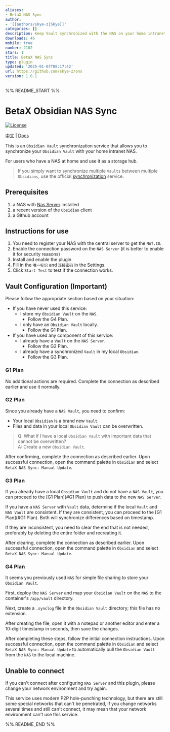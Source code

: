 ```yaml
---
aliases:
- BetaX NAS Sync
author:
- '[[authors/skye-z|Skye]]'
categories: []
description: Keep Vault synchronized with the NAS on your home intranet.
downloads: 46
mobile: true
number: 2102
stars: 1
title: BetaX NAS Sync
type: plugin
updated: '2025-01-07T08:17:42'
url: https://github.com/skye-z/ons
version: 1.0.1
---
```


%% README_START %%

# BetaX Obsidian NAS Sync

[![License](https://img.shields.io/badge/License-AGPLv3-blue.svg)](https://www.gnu.org/licenses/agpl-3.0.html)

[中文](README_zh.md) | [Docs](https://skye-z.github.io/ons/)

This is an `Obsidian Vault` synchronization service that allows you to synchronize your `Obsidian Vault` with your home intranet NAS.

For users who have a NAS at home and use it as a storage hub.

> If you simply want to synchronize multiple `Vaults` between multiple `Obsidians`, use the official [synchronization](https://obsidian.md/sync) service.

## Prerequisites

1. a NAS with [Nas Server](nas-server) installed
2. a recent version of the `Obsidian` client
3. a Github account

## Instructions for use

1. You need to register your NAS with the central server to get the `NAT.ID`.
2. Enable the connection password on the `NAS Server` (it is better to enable it for security reasons)
3. Install and enable the plugin
4. Fill in the `唯一标识` and `连接密码` in the Settings.
5. Click `Start Test` to test if the connection works.

## Vault Configuration (Important)

Please follow the appropriate section based on your situation:

- If you have never used this service:
  - I store my `Obsidian Vault` on the `NAS`.
    - Follow the G4 Plan.
  - I only have an `Obsidian Vault` locally.
    - Follow the G1 Plan.
- If you have used any component of this service:
  - I already have a `Vault` on the `NAS Server`.
    - Follow the G2 Plan.
  - I already have a synchronized `Vault` in my local `Obsidian`.
    - Follow the G3 Plan.

### G1 Plan

No additional actions are required. Complete the connection as described earlier and use it normally.

### G2 Plan

Since you already have a `NAS Vault`, you need to confirm:

- Your local `Obsidian` is a brand new `Vault`.
- Files and data in your local `Obsidian Vault` can be overwritten.

> Q: What if I have a local `Obsidian Vault` with important data that cannot be overwritten? <br/>
> A: Create a new `Obsidian Vault`.

After confirming, complete the connection as described earlier. Upon successful connection, open the command palette in `Obsidian` and select `BetaX NAS Sync: Manual Update`.

### G3 Plan

If you already have a local `Obsidian Vault` and do not have a `NAS Vault`, you can proceed to the [G1 Plan](#G1 Plan) to push data to the new `NAS Server`.

If you have a `NAS Server` with `Vault` data, determine if the local `Vault` and `NAS Vault` are consistent. If they are consistent, you can proceed to the [G1 Plan](#G1 Plan). Both will synchronize differences based on timestamp.

If they are inconsistent, you need to clear the end that is not needed, preferably by deleting the entire folder and recreating it.

After clearing, complete the connection as described earlier. Upon successful connection, open the command palette in `Obsidian` and select `BetaX NAS Sync: Manual Update`.

### G4 Plan

It seems you previously used `NAS` for simple file sharing to store your `Obsidian Vault`.

First, deploy the `NAS Server` and map your `Obsidian Vault` on the `NAS` to the container's `/app/vault` directory.

Next, create a `.synclog` file in the `Obsidian Vault` directory; this file has no extension.

After creating the file, open it with a notepad or another editor and enter a 10-digit timestamp in seconds, then save the changes.

After completing these steps, follow the initial connection instructions. Upon successful connection, open the command palette in `Obsidian` and select `BetaX NAS Sync: Manual Update` to automatically pull the `Obsidian Vault` from the `NAS` to the local machine.

## Unable to connect

If you can't connect after configuring `NAS Server` and this plugin, please change your network environment and try again.

This service uses modern P2P hole-punching technology, but there are still some special networks that can't be penetrated, if you change networks several times and still can't connect, it may mean that your network environment can't use this service.


%% README_END %%